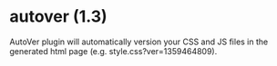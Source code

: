 autover (1.3)
=======

AutoVer plugin will automatically version your CSS and JS files in the generated html page (e.g. style.css?ver=1359464809).
